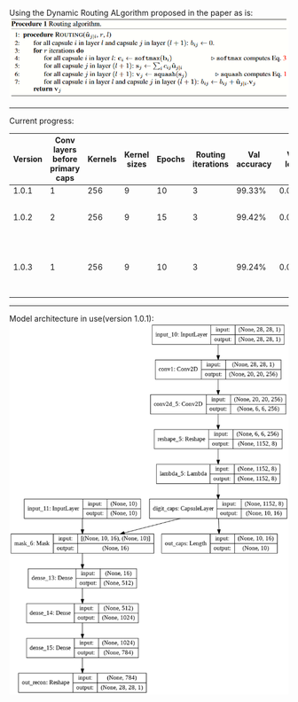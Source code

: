 Using the Dynamic Routing ALgorithm proposed in the paper as is:
![Using the Dynamic Routing ALgorithm proposed in the paper as is:](https://github.com/Utkarsh87/Capsule-Networks/blob/master/mnist%20experiments/images/Dynamic%20Routing.PNG)

---------------------------------------------------------------------------------------------------------------------------------------------------------------------------

Current progress:

|Version| Conv layers before primary caps | Kernels | Kernel sizes | Epochs | Routing iterations | Val accuracy | Val loss | Changes | Comments |
| ----------------- | ----------------- | ----------------- | ----------------- | ----------------- | ----------------- | ----------------- | ----------------- | ----------------- | ----------------- |
| 1.0.1  | 1  |  256 |  9  |  10  |  3   |  99.33%   |  0.0076  | - | first result |
| 1.0.2  | 2  |  256 |  9  |  15  |  3   |  99.42%   |  0.0052  | increased conv layer before primary caps | not much help, not the motive |
| 1.0.3  | 1  |  256 |  9  |  10  |  3   |  99.24%   |  0.0081  | increased digit caps dimensions(16->32) | training time almost 2x, good trend, promising |
 

----------------------------------------------------------------------------------------------------------------------------------------------------------------------------

Model architecture in use(version 1.0.1):
![Model architecture in use:](https://github.com/Utkarsh87/Capsule-Networks/blob/master/mnist%20experiments/images/model1.png)
